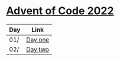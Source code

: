 # [Advent of Code 2022](https://adventofcode.com/2022)

| Day               |Link                                                      |
|-------------------|----------------------------------------------------------|
|01/                |[Day one](https://adventofcode.com/2022/day/1)            |
|02/                |[Day two](https://adventofcode.com/2022/day/2)            |

